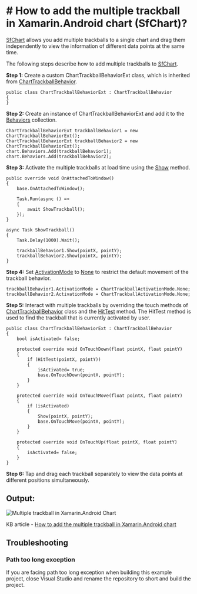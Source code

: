 # # How to add the multiple trackball in Xamarin.Android chart (SfChart)?

[SfChart](https://help.syncfusion.com/xamarin-android/sfchart/getting-started) allows you add multiple trackballs to a single chart and drag them independently to view the information of different data points at the same time.

The following steps describe how to add multiple trackballs to [SfChart](https://help.syncfusion.com/xamarin-android/sfchart/getting-started).

**Step 1:** Create a custom ChartTrackballBehaviorExt class, which is inherited from [ChartTrackballBehavior](https://help.syncfusion.com/cr/xamarin-android/Com.Syncfusion.Charts.ChartTrackballBehavior.html).
```
public class ChartTrackballBehaviorExt : ChartTrackballBehavior
{
}
```

**Step 2:** Create an instance of ChartTrackballBehaviorExt and add it to the [Behaviors](https://help.syncfusion.com/cr/xamarin-android/Com.Syncfusion.Charts.ChartBase.html#Com_Syncfusion_Charts_ChartBase_Behaviors) collection.
```
ChartTrackballBehaviorExt trackballBehavior1 = new ChartTrackballBehaviorExt();
ChartTrackballBehaviorExt trackballBehavior2 = new ChartTrackballBehaviorExt();
chart.Behaviors.Add(trackballBehavior1);
chart.Behaviors.Add(trackballBehavior2);
```

**Step 3:** Activate the multiple trackballs at load time using the [Show](https://help.syncfusion.com/xamarin-android/sfchart/trackball#show-method) method.
```
public override void OnAttachedToWindow()
{
    base.OnAttachedToWindow();
    
    Task.Run(async () =>
    {
        await ShowTrackball();
    });
}
 
async Task ShowTrackball()
{
    Task.Delay(1000).Wait();
 
    trackballBehavior1.Show(pointX, pointY);
    trackballBehavior2.Show(pointX, pointY);
}
```

**Step 4:** Set [ActivationMode](https://help.syncfusion.com/xamarin-android/sfchart/trackball#activation-mode) to [None](https://help.syncfusion.com/cr/cref_files/xamarin-android/Syncfusion.SfChart.Android~Com.Syncfusion.Charts.ChartTrackballActivationMode.html) to restrict the default movement of the trackball behavior.
```
trackballBehavior1.ActivationMode = ChartTrackballActivationMode.None;
trackballBehavior2.ActivationMode = ChartTrackballActivationMode.None;
```

**Step 5:** Interact with multiple trackballs by overriding the touch methods of [ChartTrackballBehavior](https://help.syncfusion.com/cr/xamarin-android/Com.Syncfusion.Charts.ChartTrackballBehavior.html) class and the [HitTest](https://help.syncfusion.com/cr/cref_files/xamarin-android/Syncfusion.SfChart.Android~Com.Syncfusion.Charts.ChartTrackballBehavior~HitTest.html) method. The HitTest method is used to find the trackball that is currently activated by user.

```
public class ChartTrackballBehaviorExt : ChartTrackballBehavior
{
    bool isActivated= false;
 
    protected override void OnTouchDown(float pointX, float pointY)
    {
        if (HitTest(pointX, pointY))
        {
            isActivated= true;
            base.OnTouchDown(pointX, pointY);
        }
    }
 
    protected override void OnTouchMove(float pointX, float pointY)
    {
        if (isActivated)
        {
            Show(pointX, pointY);
            base.OnTouchMove(pointX, pointY);
        }
    }
 
    protected override void OnTouchUp(float pointX, float pointY)
    {
        isActivated= false;
    }
}
```

**Step 6:** Tap and drag each trackball separately to view the data points at different positions simultaneously.

## Output:

![Multiple trackball in Xamarin.Android Chart](https://user-images.githubusercontent.com/53489303/200626390-8a6fd840-4069-4f8a-a35c-7330490bec39.gif)

KB article - [How to add the multiple trackball in Xamarin.Android chart](https://www.syncfusion.com/kb/10840/how-to-add-the-multiple-trackball-in-xamarin-android-charts)

## <a name="troubleshooting"></a>Troubleshooting ##
### Path too long exception
If you are facing path too long exception when building this example project, close Visual Studio and rename the repository to short and build the project.
